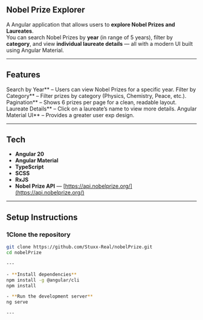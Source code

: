 ## Nobel Prize Explorer

A Angular application that allows users to **explore Nobel Prizes and Laureates**.  
You can search Nobel Prizes by **year** (in range of 5 years), filter by **category**, and view **individual laureate details** — all with a modern UI built using Angular Material.

---

## Features

Search by Year** – Users can view Nobel Prizes for a specific year.
Filter by Category** – Filter prizes by category (Physics, Chemistry, Peace, etc.).
Pagination** – Shows 6 prizes per page for a clean, readable layout.
Laureate Details** – Click on a laureate’s name to view more details.
Angular Material UI** – Provides a greater user exp design.

---

## Tech

- **Angular 20**
- **Angular Material**
- **TypeScript**
- **SCSS**
- **RxJS**
- **Nobel Prize API** — [https://api.nobelprize.org/](https://api.nobelprize.org/)

---

## Setup Instructions

### 1️Clone the repository
```bash
git clone https://github.com/Stuxx-Real/nobelPrize.git
cd nobelPrize

---

- **Install dependencies**
npm install -g @angular/cli
npm install

- **Run the development server**
ng serve

--- 
